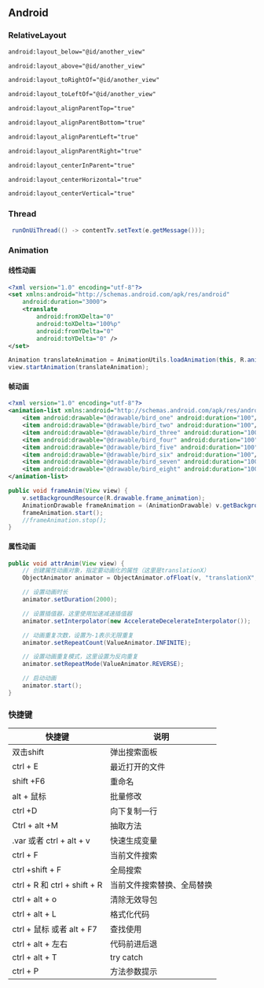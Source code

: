 ## Android

### RelativeLayout

```xml
android:layout_below="@id/another_view"

android:layout_above="@id/another_view"

android:layout_toRightOf="@id/another_view"

android:layout_toLeftOf="@id/another_view"

android:layout_alignParentTop="true"

android:layout_alignParentBottom="true"

android:layout_alignParentLeft="true"

android:layout_alignParentRight="true"

android:layout_centerInParent="true"

android:layout_centerHorizontal="true"

android:layout_centerVertical="true"
```


### Thread

```java
 runOnUiThread(() -> contentTv.setText(e.getMessage()));
```

### Animation

#### 线性动画

```xml
<?xml version="1.0" encoding="utf-8"?>  
<set xmlns:android="http://schemas.android.com/apk/res/android"  
    android:duration="3000">  
    <translate  
        android:fromXDelta="0"  
        android:toXDelta="100%p"  
        android:fromYDelta="0"  
        android:toYDelta="0" />  
</set>
```

```java
Animation translateAnimation = AnimationUtils.loadAnimation(this, R.anim.translate_animation);  
view.startAnimation(translateAnimation);
```

#### 帧动画

```xml
<?xml version="1.0" encoding="utf-8"?>
<animation-list xmlns:android="http://schemas.android.com/apk/res/android" >
    <item android:drawable="@drawable/bird_one" android:duration="100"/>
    <item android:drawable="@drawable/bird_two" android:duration="100"/>
    <item android:drawable="@drawable/bird_three" android:duration="100"/>
    <item android:drawable="@drawable/bird_four" android:duration="100"/>
    <item android:drawable="@drawable/bird_five" android:duration="100"/>
    <item android:drawable="@drawable/bird_six" android:duration="100"/>
    <item android:drawable="@drawable/bird_seven" android:duration="100"/>
    <item android:drawable="@drawable/bird_eight" android:duration="100"/>
</animation-list>
```

```java
public void frameAnim(View view) {
    v.setBackgroundResource(R.drawable.frame_animation);
    AnimationDrawable frameAnimation = (AnimationDrawable) v.getBackground();
    frameAnimation.start();
    //frameAnimation.stop();
}
```

#### 属性动画

```java
public void attrAnim(View view) {
    // 创建属性动画对象，指定要动画化的属性（这里是translationX）
    ObjectAnimator animator = ObjectAnimator.ofFloat(v, "translationX", 0f, 300f);

    // 设置动画时长
    animator.setDuration(2000);

    // 设置插值器，这里使用加速减速插值器
    animator.setInterpolator(new AccelerateDecelerateInterpolator());

    // 动画重复次数，设置为-1表示无限重复
    animator.setRepeatCount(ValueAnimator.INFINITE);

    // 设置动画重复模式，这里设置为反向重复
    animator.setRepeatMode(ValueAnimator.REVERSE);

    // 启动动画
    animator.start();
}
```






### 快捷键

| 快捷键                       | 说明                       |
| ---------------------------- | -------------------------- |
| 双击shift                    | 弹出搜索面板               |
| ctrl + E                     | 最近打开的文件             |
| shift +F6                    | 重命名                     |
| alt + 鼠标                   | 批量修改                   |
| ctrl +D                      | 向下复制一行               |
| Ctrl + alt +M                | 抽取方法                   |
| .var  或者 ctrl + alt + v    | 快速生成变量               |
| ctrl + F                     | 当前文件搜索               |
| ctrl +shift + F              | 全局搜索                   |
| ctrl + R 和 ctrl + shift + R | 当前文件搜索替换、全局替换 |
| ctrl + alt + o               | 清除无效导包               |
| ctrl + alt + L               | 格式化代码                 |
| ctrl + 鼠标 或者 alt + F7    | 查找使用                   |
| ctrl + alt + 左右            | 代码前进后退               |
| ctrl + alt + T               | try catch                  |
| ctrl + P                     | 方法参数提示               |
